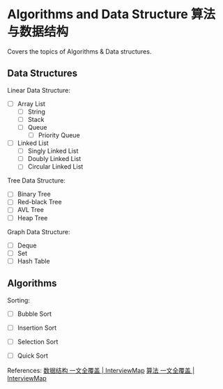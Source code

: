 # Algorithms and Data Structure 算法与数据结构
Covers the topics of Algorithms & Data structures.

## Data Structures

Linear Data Structure: 
- [ ] Array List
    - [ ] String
    - [ ] Stack
    - [ ] Queue
        - [ ] Priority Queue
- [ ] Linked List
    - [ ] Singly Linked List
    - [ ] Doubly Linked List
    - [ ] Circular Linked List

Tree Data Structure:
- [ ] Binary Tree
- [ ] Red-black Tree
- [ ] AVL Tree
- [ ] Heap Tree

Graph Data Structure:

- [ ] Deque
- [ ] Set
- [ ] Hash Table

## Algorithms

Sorting:
- [ ] Bubble Sort
- [ ] Insertion Sort
- [ ] Selection Sort
- [ ] Quick Sort


References:
[数据结构 一文全覆盖 | InterviewMap](https://yuchengkai.cn/docs/cs/dataStruct.html)
[算法 一文全覆盖 | InterviewMap](https://yuchengkai.cn/docs/cs/algorithm.html#%E6%97%B6%E9%97%B4%E5%A4%8D%E6%9D%82%E5%BA%A6)